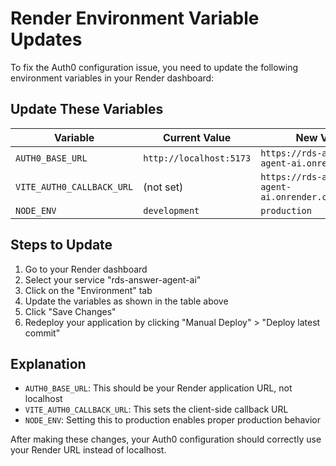 # Render Environment Variable Updates

To fix the Auth0 configuration issue, you need to update the following environment variables in your Render dashboard:

## Update These Variables

| Variable                  | Current Value           | New Value                                           |
| ------------------------- | ----------------------- | --------------------------------------------------- |
| `AUTH0_BASE_URL`          | `http://localhost:5173` | `https://rds-answer-agent-ai.onrender.com`          |
| `VITE_AUTH0_CALLBACK_URL` | (not set)               | `https://rds-answer-agent-ai.onrender.com/callback` |
| `NODE_ENV`                | `development`           | `production`                                        |

## Steps to Update

1. Go to your Render dashboard
2. Select your service "rds-answer-agent-ai"
3. Click on the "Environment" tab
4. Update the variables as shown in the table above
5. Click "Save Changes"
6. Redeploy your application by clicking "Manual Deploy" > "Deploy latest commit"

## Explanation

-   `AUTH0_BASE_URL`: This should be your Render application URL, not localhost
-   `VITE_AUTH0_CALLBACK_URL`: This sets the client-side callback URL
-   `NODE_ENV`: Setting this to production enables proper production behavior

After making these changes, your Auth0 configuration should correctly use your Render URL instead of localhost.
